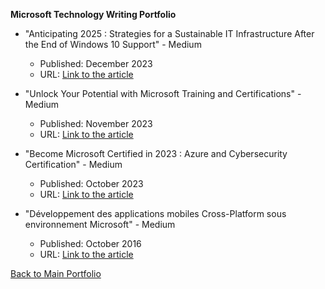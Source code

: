 **Microsoft Technology Writing Portfolio**

- "Anticipating 2025 : Strategies for a Sustainable IT Infrastructure After the End of Windows 10 Support" - Medium
  - Published: December 2023
  - URL: [Link to the article](https://medium.com/@larbi-ouiyzme/anticipating-2025-strategies-for-a-sustainable-it-infrastructure-after-the-end-of-windows-10-c840e3b342e5)

- "Unlock Your Potential with Microsoft Training and Certifications" - Medium
  - Published: November 2023
  - URL: [Link to the article](https://medium.com/@larbi-ouiyzme/unlock-your-potential-with-microsoft-training-and-certifications-d24ebd0d5de2)

- "Become Microsoft Certified in 2023 : Azure and Cybersecurity Certification" - Medium
  - Published: October 2023
  - URL: [Link to the article](https://larbi-ouiyzme.medium.com/become-microsoft-certified-in-2023-azure-and-cybersecurity-certification-53d69349294e)

- "Développement des applications mobiles Cross-Platform sous environnement Microsoft" - Medium
  - Published: October 2016
  - URL: [Link to the article](https://medium.com/@Larbi.ouiyzme/d%C3%A9veloppement-des-applications-mobiles-cross-platform-sous-environnement-microsoft-310b0ee213a7)

[Back to Main Portfolio](./README.md)
